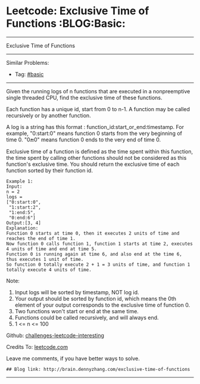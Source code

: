 # Leetcode: Exclusive Time of Functions     :BLOG:Basic:


---

Exclusive Time of Functions  

---

Similar Problems:  
-   Tag: [#basic](http://brain.dennyzhang.com/tag/basic)

---

Given the running logs of n functions that are executed in a nonpreemptive single threaded CPU, find the exclusive time of these functions.  

Each function has a unique id, start from 0 to n-1. A function may be called recursively or by another function.  

A log is a string has this format : function\_id:start\_or\_end:timestamp. For example, "0:start:0" means function 0 starts from the very beginning of time 0. "0:end:0" means function 0 ends to the very end of time 0.  

Exclusive time of a function is defined as the time spent within this function, the time spent by calling other functions should not be considered as this function's exclusive time. You should return the exclusive time of each function sorted by their function id.  

    Example 1:
    Input:
    n = 2
    logs = 
    ["0:start:0",
     "1:start:2",
     "1:end:5",
     "0:end:6"]
    Output:[3, 4]
    Explanation:
    Function 0 starts at time 0, then it executes 2 units of time and reaches the end of time 1. 
    Now function 0 calls function 1, function 1 starts at time 2, executes 4 units of time and end at time 5.
    Function 0 is running again at time 6, and also end at the time 6, thus executes 1 unit of time. 
    So function 0 totally execute 2 + 1 = 3 units of time, and function 1 totally execute 4 units of time.

Note:  
1.  Input logs will be sorted by timestamp, NOT log id.
2.  Your output should be sorted by function id, which means the 0th element of your output corresponds to the exclusive time of function 0.
3.  Two functions won't start or end at the same time.
4.  Functions could be called recursively, and will always end.
5.  1 <= n <= 100

Github: [challenges-leetcode-interesting](https://github.com/DennyZhang/challenges-leetcode-interesting/tree/master/exclusive-time-of-functions)  

Credits To: [leetcode.com](https://leetcode.com/problems/exclusive-time-of-functions/description/)  

Leave me comments, if you have better ways to solve.  

    ## Blog link: http://brain.dennyzhang.com/exclusive-time-of-functions

---